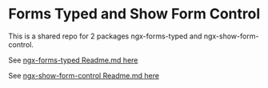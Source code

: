 # Forms Typed and Show Form Control
This is a shared repo for 2 packages ngx-forms-typed and ngx-show-form-control.

See [ngx-forms-typed Readme.md here](./projects/forms/readme.md)

See [ngx-show-form-control Readme.md here](./projects/show-form-control/readme.md)
